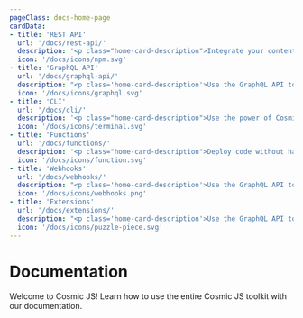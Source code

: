 ```yaml
---
pageClass: docs-home-page
cardData:
- title: 'REST API'
  url: '/docs/rest-api/'
  description: '<p class="home-card-description">Integrate your content using the <a href="https://www.npmjs.com/package/cosmicjs" target="_blank">NPM module</a> or directly to the REST API.</p>'
  icon: '/docs/icons/npm.svg'
- title: 'GraphQL API'
  url: '/docs/graphql-api/'
  description: "<p class='home-card-description'>Use the GraphQL API to get only the data you need and nothing you don't.</p>"
  icon: '/docs/icons/graphql.svg'
- title: 'CLI'
  url: '/docs/cli/'
  description: '<p class="home-card-description">Use the power of Cosmic JS from the comfort of your command-line tool.</p>'
  icon: '/docs/icons/terminal.svg'
- title: 'Functions'
  url: '/docs/functions/'
  description: '<p class="home-card-description">Deploy code without having to manage server infrastructure.'
  icon: '/docs/icons/function.svg'
- title: 'Webhooks'
  url: '/docs/webhooks/'
  description: "<p class='home-card-description'>Use the GraphQL API to get only the data you need and nothing you don't."
  icon: '/docs/icons/webhooks.png'
- title: 'Extensions'
  url: '/docs/extensions/'
  description: "<p class='home-card-description'>Use the GraphQL API to get only the data you need and nothing you don't."
  icon: '/docs/icons/puzzle-piece.svg'
---
```


# Documentation

Welcome to Cosmic JS! Learn how to use the entire Cosmic JS toolkit with our documentation.

<div class="home-card-list">
  <HomeCard
    v-for="card in $frontmatter.cardData"
    :title="card.title"
    :url="card.url"
    :icon="card.icon"
    :key="card.title"
  >
    <div v-html="card.description"></div>
  </HomeCard>
</div>